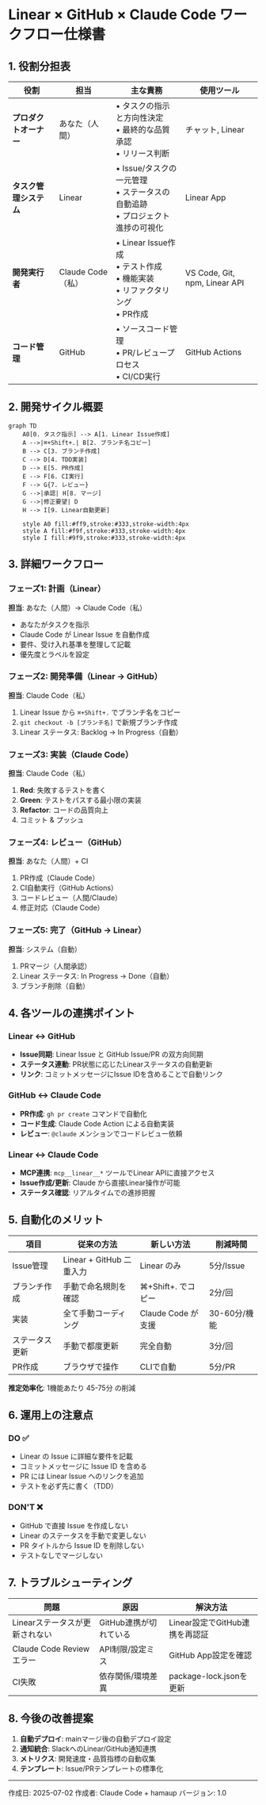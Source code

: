 # Linear × GitHub × Claude Code ワークフロー仕様書

## 1. 役割分担表

| 役割 | 担当 | 主な責務 | 使用ツール |
|------|------|----------|------------|
| **プロダクトオーナー** | あなた（人間） | • タスクの指示と方向性決定<br>• 最終的な品質承認<br>• リリース判断 | チャット, Linear |
| **タスク管理システム** | Linear | • Issue/タスクの一元管理<br>• ステータスの自動追跡<br>• プロジェクト進捗の可視化 | Linear App |
| **開発実行者** | Claude Code（私） | • Linear Issue作成<br>• テスト作成<br>• 機能実装<br>• リファクタリング<br>• PR作成 | VS Code, Git, npm, Linear API |
| **コード管理** | GitHub | • ソースコード管理<br>• PR/レビュープロセス<br>• CI/CD実行 | GitHub Actions |

## 2. 開発サイクル概要

```mermaid
graph TD
    A0[0. タスク指示] --> A[1. Linear Issue作成]
    A -->|⌘+Shift+.| B[2. ブランチ名コピー]
    B --> C[3. ブランチ作成]
    C --> D[4. TDD実装]
    D --> E[5. PR作成]
    E --> F[6. CI実行]
    F --> G{7. レビュー}
    G -->|承認| H[8. マージ]
    G -->|修正要望| D
    H --> I[9. Linear自動更新]
    
    style A0 fill:#ff9,stroke:#333,stroke-width:4px
    style A fill:#f9f,stroke:#333,stroke-width:4px
    style I fill:#9f9,stroke:#333,stroke-width:4px
```

## 3. 詳細ワークフロー

### フェーズ1: 計画（Linear）
**担当**: あなた（人間）→ Claude Code（私）
- あなたがタスクを指示
- Claude Code が Linear Issue を自動作成
- 要件、受け入れ基準を整理して記載
- 優先度とラベルを設定

### フェーズ2: 開発準備（Linear → GitHub）
**担当**: Claude Code（私）
1. Linear Issue から `⌘+Shift+.` でブランチ名をコピー
2. `git checkout -b [ブランチ名]` で新規ブランチ作成
3. Linear ステータス: Backlog → In Progress（自動）

### フェーズ3: 実装（Claude Code）
**担当**: Claude Code（私）
1. **Red**: 失敗するテストを書く
2. **Green**: テストをパスする最小限の実装
3. **Refactor**: コードの品質向上
4. コミット & プッシュ

### フェーズ4: レビュー（GitHub）
**担当**: あなた（人間）+ CI
1. PR作成（Claude Code）
2. CI自動実行（GitHub Actions）
3. コードレビュー（人間/Claude）
4. 修正対応（Claude Code）

### フェーズ5: 完了（GitHub → Linear）
**担当**: システム（自動）
1. PRマージ（人間承認）
2. Linear ステータス: In Progress → Done（自動）
3. ブランチ削除（自動）

## 4. 各ツールの連携ポイント

### Linear ↔ GitHub
- **Issue同期**: Linear Issue と GitHub Issue/PR の双方向同期
- **ステータス連動**: PR状態に応じたLinearステータスの自動更新
- **リンク**: コミットメッセージにIssue IDを含めることで自動リンク

### GitHub ↔ Claude Code
- **PR作成**: `gh pr create` コマンドで自動化
- **コード生成**: Claude Code Action による自動実装
- **レビュー**: `@claude` メンションでコードレビュー依頼

### Linear ↔ Claude Code
- **MCP連携**: `mcp__linear__*` ツールでLinear APIに直接アクセス
- **Issue作成/更新**: Claude から直接Linear操作が可能
- **ステータス確認**: リアルタイムでの進捗把握

## 5. 自動化のメリット

| 項目 | 従来の方法 | 新しい方法 | 削減時間 |
|------|-----------|-----------|----------|
| Issue管理 | Linear + GitHub 二重入力 | Linear のみ | 5分/Issue |
| ブランチ作成 | 手動で命名規則を確認 | ⌘+Shift+. でコピー | 2分/回 |
| 実装 | 全て手動コーディング | Claude Code が支援 | 30-60分/機能 |
| ステータス更新 | 手動で都度更新 | 完全自動 | 3分/回 |
| PR作成 | ブラウザで操作 | CLIで自動 | 5分/PR |

**推定効率化**: 1機能あたり 45-75分 の削減

## 6. 運用上の注意点

### DO ✅
- Linear の Issue に詳細な要件を記載
- コミットメッセージに Issue ID を含める
- PR には Linear Issue へのリンクを追加
- テストを必ず先に書く（TDD）

### DON'T ❌
- GitHub で直接 Issue を作成しない
- Linear のステータスを手動で変更しない
- PR タイトルから Issue ID を削除しない
- テストなしでマージしない

## 7. トラブルシューティング

| 問題 | 原因 | 解決方法 |
|------|------|----------|
| Linearステータスが更新されない | GitHub連携が切れている | Linear設定でGitHub連携を再認証 |
| Claude Code Reviewエラー | API制限/設定ミス | GitHub App設定を確認 |
| CI失敗 | 依存関係/環境差異 | package-lock.jsonを更新 |

## 8. 今後の改善提案

1. **自動デプロイ**: mainマージ後の自動デプロイ設定
2. **通知統合**: SlackへのLinear/GitHub通知連携
3. **メトリクス**: 開発速度・品質指標の自動収集
4. **テンプレート**: Issue/PRテンプレートの標準化

---

作成日: 2025-07-02
作成者: Claude Code + hamaup
バージョン: 1.0